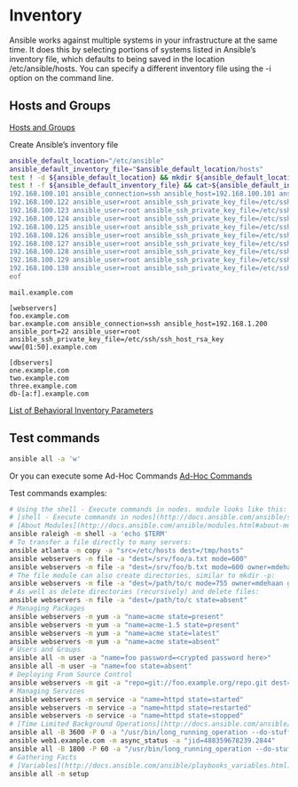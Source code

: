 # Inventory
Ansible works against multiple systems in your infrastructure at the same time. 
It does this by selecting portions of systems listed in Ansible’s inventory file, 
which defaults to being saved in the location /etc/ansible/hosts. 
You can specify a different inventory file using the -i <path> option on the command line.

## Hosts and Groups
[Hosts and Groups](http://docs.ansible.com/ansible/intro_inventory.html#hosts-and-groups)

Create Ansible’s inventory file
```bash
ansible_default_location="/etc/ansible"
ansible_default_inventory_file="$ansible_default_location/hosts"
test ! -d ${ansible_default_location} && mkdir ${ansible_default_location}
test ! -f ${ansible_default_inventory_file} && cat>${ansible_default_inventory_file}<<'eof'
192.168.100.101 ansible_connection=ssh ansible_host=192.168.100.101 ansible_port=22 ansible_user=root ansible_ssh_private_key_file=/etc/ssh/ssh_host_rsa_key ansible_ssh_common_args="-oStrictHostKeyChecking=no"
192.168.100.122 ansible_user=root ansible_ssh_private_key_file=/etc/ssh/ssh_host_rsa_key ansible_ssh_common_args="-oStrictHostKeyChecking=no"
192.168.100.123 ansible_user=root ansible_ssh_private_key_file=/etc/ssh/ssh_host_rsa_key ansible_ssh_common_args="-oStrictHostKeyChecking=no"
192.168.100.124 ansible_user=root ansible_ssh_private_key_file=/etc/ssh/ssh_host_rsa_key ansible_ssh_common_args="-oStrictHostKeyChecking=no"
192.168.100.125 ansible_user=root ansible_ssh_private_key_file=/etc/ssh/ssh_host_rsa_key ansible_ssh_common_args="-oStrictHostKeyChecking=no"
192.168.100.126 ansible_user=root ansible_ssh_private_key_file=/etc/ssh/ssh_host_rsa_key ansible_ssh_common_args="-oStrictHostKeyChecking=no"
192.168.100.127 ansible_user=root ansible_ssh_private_key_file=/etc/ssh/ssh_host_rsa_key ansible_ssh_common_args="-oStrictHostKeyChecking=no"
192.168.100.128 ansible_user=root ansible_ssh_private_key_file=/etc/ssh/ssh_host_rsa_key ansible_ssh_common_args="-oStrictHostKeyChecking=no"
192.168.100.129 ansible_user=root ansible_ssh_private_key_file=/etc/ssh/ssh_host_rsa_key ansible_ssh_common_args="-oStrictHostKeyChecking=no"
192.168.100.130 ansible_user=root ansible_ssh_private_key_file=/etc/ssh/ssh_host_rsa_key ansible_ssh_common_args="-oStrictHostKeyChecking=no"
eof
```

```text
mail.example.com

[webservers]
foo.example.com
bar.example.com ansible_connection=ssh ansible_host=192.168.1.200 ansible_port=22 ansible_user=root ansible_ssh_private_key_file=/etc/ssh/ssh_host_rsa_key
www[01:50].example.com

[dbservers]
one.example.com
two.example.com
three.example.com
db-[a:f].example.com
```
[List of Behavioral Inventory Parameters](http://docs.ansible.com/ansible/intro_inventory.html#list-of-behavioral-inventory-parameters)

## Test commands 
```bash
ansible all -a 'w'
```

Or you can execute some Ad-Hoc Commands
[Ad-Hoc Commands](http://docs.ansible.com/ansible/intro_adhoc.html#introduction-to-ad-hoc-commands)

Test commands examples:
```bash
# Using the shell - Execute commands in nodes. module looks like this:
# [shell - Execute commands in nodes](http://docs.ansible.com/ansible/shell_module.html#shell-execute-commands-in-nodes)
# [About Modules](http://docs.ansible.com/ansible/modules.html#about-modules)
ansible raleigh -m shell -a 'echo $TERM'
# To transfer a file directly to many servers:
ansible atlanta -m copy -a "src=/etc/hosts dest=/tmp/hosts"
ansible webservers -m file -a "dest=/srv/foo/a.txt mode=600"
ansible webservers -m file -a "dest=/srv/foo/b.txt mode=600 owner=mdehaan group=mdehaan"
# The file module can also create directories, similar to mkdir -p:
ansible webservers -m file -a "dest=/path/to/c mode=755 owner=mdehaan group=mdehaan state=directory"
# As well as delete directories (recursively) and delete files:
ansible webservers -m file -a "dest=/path/to/c state=absent"
# Managing Packages
ansible webservers -m yum -a "name=acme state=present"
ansible webservers -m yum -a "name=acme-1.5 state=present"
ansible webservers -m yum -a "name=acme state=latest"
ansible webservers -m yum -a "name=acme state=absent"
# Users and Groups
ansible all -m user -a "name=foo password=<crypted password here>"
ansible all -m user -a "name=foo state=absent"
# Deploying From Source Control
ansible webservers -m git -a "repo=git://foo.example.org/repo.git dest=/srv/myapp version=HEAD"
# Managing Services
ansible webservers -m service -a "name=httpd state=started"
ansible webservers -m service -a "name=httpd state=restarted"
ansible webservers -m service -a "name=httpd state=stopped"
# [Time Limited Background Operations](http://docs.ansible.com/ansible/intro_adhoc.html#time-limited-background-operations)
ansible all -B 3600 -P 0 -a "/usr/bin/long_running_operation --do-stuff"
ansible web1.example.com -m async_status -a "jid=488359678239.2844"
ansible all -B 1800 -P 60 -a "/usr/bin/long_running_operation --do-stuff"
# Gathering Facts
# [Variables](http://docs.ansible.com/ansible/playbooks_variables.html)
ansible all -m setup
```